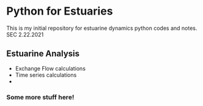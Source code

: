 # Python for Estuaries

This is my initial repository for estuarine dynamics python codes and notes. 
SEC 2.22.2021

## Estuarine Analysis

- Exchange Flow calculations
- Time series calculations
- 

### Some more stuff here! 

